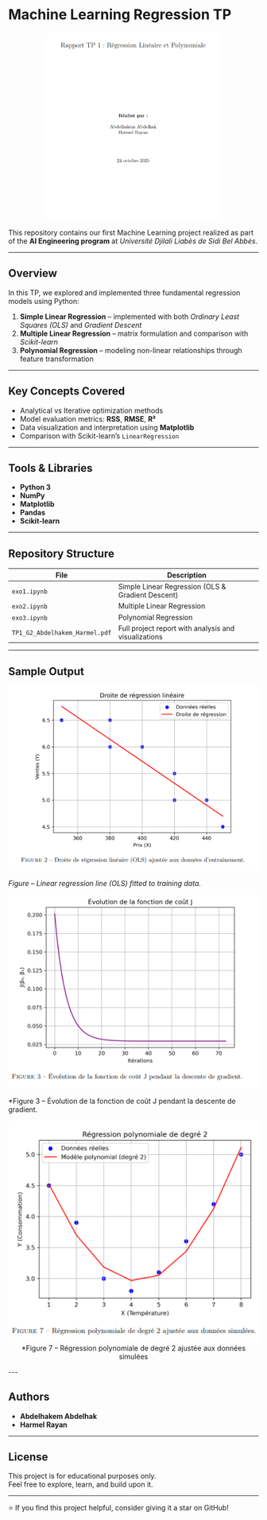 #  Machine Learning Regression TP

<p align="center">
  <img src="Screenshot%202025-10-24%20220530.png" width="350"/>
</p>

This repository contains our first Machine Learning project realized as part of the **AI Engineering program** at *Université Djilali Liabès de Sidi Bel Abbès*.

---

##  Overview

In this TP, we explored and implemented three fundamental regression models using Python:

1. **Simple Linear Regression** – implemented with both *Ordinary Least Squares (OLS)* and *Gradient Descent*  
2. **Multiple Linear Regression** – matrix formulation and comparison with *Scikit-learn*  
3. **Polynomial Regression** – modeling non-linear relationships through feature transformation  

---

##  Key Concepts Covered
- Analytical vs Iterative optimization methods  
- Model evaluation metrics: **RSS**, **RMSE**, **R²**  
- Data visualization and interpretation using **Matplotlib**  
- Comparison with Scikit-learn’s `LinearRegression`  

---

##  Tools & Libraries
- **Python 3**
- **NumPy**
- **Matplotlib**
- **Pandas**
- **Scikit-learn**

---

##  Repository Structure
| File | Description |
|------|--------------|
| `exo1.ipynb` | Simple Linear Regression (OLS & Gradient Descent) |
| `exo2.ipynb` | Multiple Linear Regression |
| `exo3.ipynb` | Polynomial Regression |
| `TP1_G2_Abdelhakem_Harmel.pdf` | Full project report with analysis and visualizations |

---

##  Sample Output

<p align="center">
  <img src="Screenshot%202025-10-24%20220613.png" width="550"/>
</p>

*Figure – Linear regression line (OLS) fitted to training data.*
<p align="center">
  <img src="Screenshot 2025-10-24 220655.png" width="550"/>
</p>
*Figure 3 – Évolution de la fonction de coût J pendant la descente de gradient.
<p align="center">
  <img src="Screenshot 2025-10-24 220738.png" width="550"/>
*Figure 7 – Régression polynomiale de degré 2 ajustée aux données simulées
</p>
---

##  Authors
- **Abdelhakem Abdelhak**  
- **Harmel Rayan**

---

##  License
This project is for educational purposes only.  
Feel free to explore, learn, and build upon it.  

---

⭐ If you find this project helpful, consider giving it a star on GitHub!
